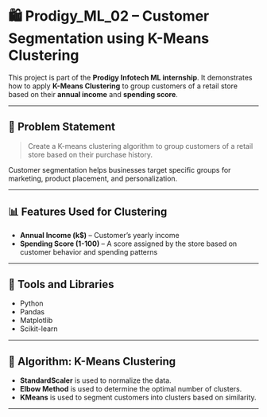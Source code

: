 # 🛍️ Prodigy_ML_02 – Customer Segmentation using K-Means Clustering

This project is part of the **Prodigy Infotech ML internship**. It demonstrates how to apply **K-Means Clustering** to group customers of a retail store based on their **annual income** and **spending score**.

---

## 📌 Problem Statement

> Create a K-means clustering algorithm to group customers of a retail store based on their purchase history.

Customer segmentation helps businesses target specific groups for marketing, product placement, and personalization.

---

## 📊 Features Used for Clustering

- **Annual Income (k$)** – Customer’s yearly income
- **Spending Score (1-100)** – A score assigned by the store based on customer behavior and spending patterns

---

## 🔧 Tools and Libraries

- Python
- Pandas
- Matplotlib
- Scikit-learn

---

## 🧠 Algorithm: K-Means Clustering

- **StandardScaler** is used to normalize the data.
- **Elbow Method** is used to determine the optimal number of clusters.
- **KMeans** is used to segment customers into clusters based on similarity.

---

